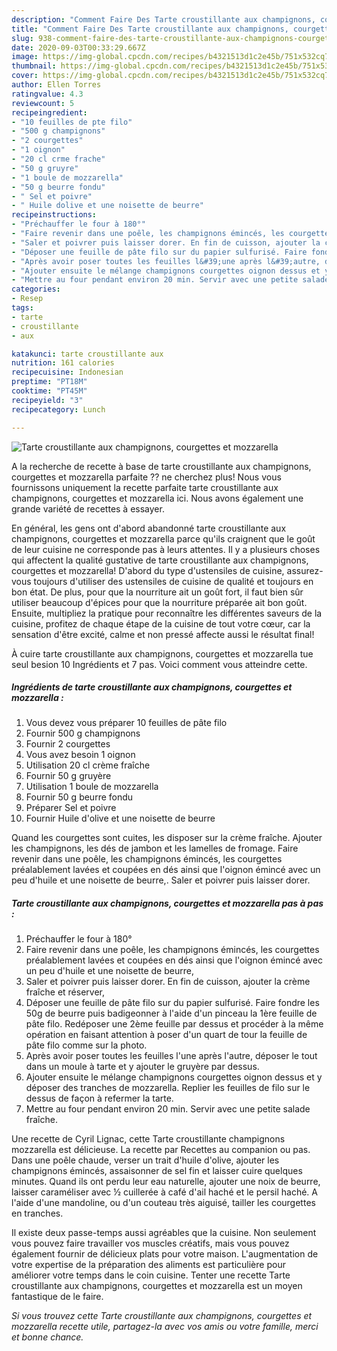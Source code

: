 ```yaml
---
description: "Comment Faire Des Tarte croustillante aux champignons, courgettes et mozzarella"
title: "Comment Faire Des Tarte croustillante aux champignons, courgettes et mozzarella"
slug: 938-comment-faire-des-tarte-croustillante-aux-champignons-courgettes-et-mozzarella
date: 2020-09-03T00:33:29.667Z
image: https://img-global.cpcdn.com/recipes/b4321513d1c2e45b/751x532cq70/tarte-croustillante-aux-champignons-courgettes-et-mozzarella-photo-principale-de-la-recette.jpg
thumbnail: https://img-global.cpcdn.com/recipes/b4321513d1c2e45b/751x532cq70/tarte-croustillante-aux-champignons-courgettes-et-mozzarella-photo-principale-de-la-recette.jpg
cover: https://img-global.cpcdn.com/recipes/b4321513d1c2e45b/751x532cq70/tarte-croustillante-aux-champignons-courgettes-et-mozzarella-photo-principale-de-la-recette.jpg
author: Ellen Torres
ratingvalue: 4.3
reviewcount: 5
recipeingredient:
- "10 feuilles de pte filo"
- "500 g champignons"
- "2 courgettes"
- "1 oignon"
- "20 cl crme frache"
- "50 g gruyre"
- "1 boule de mozzarella"
- "50 g beurre fondu"
- " Sel et poivre"
- " Huile dolive et une noisette de beurre"
recipeinstructions:
- "Préchauffer le four à 180°"
- "Faire revenir dans une poêle, les champignons émincés, les courgettes préalablement lavées et coupées en dés ainsi que l&#39;oignon émincé avec un peu d&#39;huile et une noisette de beurre,"
- "Saler et poivrer puis laisser dorer. En fin de cuisson, ajouter la crème fraîche et réserver,"
- "Déposer une feuille de pâte filo sur du papier sulfurisé. Faire fondre les 50g de beurre puis badigeonner à l&#39;aide d&#39;un pinceau la 1ère feuille de pâte filo. Redéposer une 2ème feuille par dessus et procéder à la même opération en faisant attention à poser d&#39;un quart de tour la feuille de pâte filo comme sur la photo."
- "Après avoir poser toutes les feuilles l&#39;une après l&#39;autre, déposer le tout dans un moule à tarte et y ajouter le gruyère par dessus."
- "Ajouter ensuite le mélange champignons courgettes oignon dessus et y déposer des tranches de mozzarella. Replier les feuilles de filo sur le dessus de façon à refermer la tarte."
- "Mettre au four pendant environ 20 min. Servir avec une petite salade fraîche."
categories:
- Resep
tags:
- tarte
- croustillante
- aux

katakunci: tarte croustillante aux 
nutrition: 161 calories
recipecuisine: Indonesian
preptime: "PT18M"
cooktime: "PT45M"
recipeyield: "3"
recipecategory: Lunch

---
```



![Tarte croustillante aux champignons, courgettes et mozzarella](https://img-global.cpcdn.com/recipes/b4321513d1c2e45b/751x532cq70/tarte-croustillante-aux-champignons-courgettes-et-mozzarella-photo-principale-de-la-recette.jpg)

A la recherche de recette à base de tarte croustillante aux champignons, courgettes et mozzarella parfaite ?? ne cherchez plus! Nous vous fournissons uniquement la recette parfaite tarte croustillante aux champignons, courgettes et mozzarella ici. Nous avons également une grande variété de recettes à essayer.

En général, les gens ont d'abord abandonné tarte croustillante aux champignons, courgettes et mozzarella parce qu'ils craignent que le goût de leur cuisine ne corresponde pas à leurs attentes. Il y a plusieurs choses qui affectent la qualité gustative de tarte croustillante aux champignons, courgettes et mozzarella! D'abord du type d'ustensiles de cuisine, assurez-vous toujours d'utiliser des ustensiles de cuisine de qualité et toujours en bon état. De plus, pour que la nourriture ait un goût fort, il faut bien sûr utiliser beaucoup d'épices pour que la nourriture préparée ait bon goût. Ensuite, multipliez la pratique pour reconnaître les différentes saveurs de la cuisine, profitez de chaque étape de la cuisine de tout votre cœur, car la sensation d'être excité, calme et non pressé affecte aussi le résultat final!

<!--inarticleads1-->

À cuire tarte croustillante aux champignons, courgettes et mozzarella tue seul besion 10 Ingrédients et 7 pas. Voici comment vous atteindre cette.

##### Ingrédients de tarte croustillante aux champignons, courgettes et mozzarella :

1. Vous devez vous préparer 10 feuilles de pâte filo
1. Fournir 500 g champignons
1. Fournir 2 courgettes
1. Vous avez besoin 1 oignon
1. Utilisation 20 cl crème fraîche
1. Fournir 50 g gruyère
1. Utilisation 1 boule de mozzarella
1. Fournir 50 g beurre fondu
1. Préparer  Sel et poivre
1. Fournir  Huile d&#39;olive et une noisette de beurre


Quand les courgettes sont cuites, les disposer sur la crème fraîche. Ajouter les champignons, les dés de jambon et les lamelles de fromage. Faire revenir dans une poêle, les champignons émincés, les courgettes préalablement lavées et coupées en dés ainsi que l&#39;oignon émincé avec un peu d&#39;huile et une noisette de beurre,. Saler et poivrer puis laisser dorer. 

<!--inarticleads2-->

##### Tarte croustillante aux champignons, courgettes et mozzarella pas à pas :

1. Préchauffer le four à 180°
1. Faire revenir dans une poêle, les champignons émincés, les courgettes préalablement lavées et coupées en dés ainsi que l&#39;oignon émincé avec un peu d&#39;huile et une noisette de beurre,
1. Saler et poivrer puis laisser dorer. En fin de cuisson, ajouter la crème fraîche et réserver,
1. Déposer une feuille de pâte filo sur du papier sulfurisé. Faire fondre les 50g de beurre puis badigeonner à l&#39;aide d&#39;un pinceau la 1ère feuille de pâte filo. Redéposer une 2ème feuille par dessus et procéder à la même opération en faisant attention à poser d&#39;un quart de tour la feuille de pâte filo comme sur la photo.
1. Après avoir poser toutes les feuilles l&#39;une après l&#39;autre, déposer le tout dans un moule à tarte et y ajouter le gruyère par dessus.
1. Ajouter ensuite le mélange champignons courgettes oignon dessus et y déposer des tranches de mozzarella. Replier les feuilles de filo sur le dessus de façon à refermer la tarte.
1. Mettre au four pendant environ 20 min. Servir avec une petite salade fraîche.


Une recette de Cyril Lignac, cette Tarte croustillante champignons mozzarella est délicieuse. La recette par Recettes au companion ou pas. Dans une poêle chaude, verser un trait d&#39;huile d&#39;olive, ajouter les champignons émincés, assaisonner de sel fin et laisser cuire quelques minutes. Quand ils ont perdu leur eau naturelle, ajouter une noix de beurre, laisser caraméliser avec ½ cuillerée à café d&#39;ail haché et le persil haché. A l&#39;aide d&#39;une mandoline, ou d&#39;un couteau très aiguisé, tailler les courgettes en tranches. 

<!--inarticleads1-->

<p>
Il existe deux passe-temps aussi agréables que la cuisine. Non seulement vous pouvez faire travailler vos muscles créatifs, mais vous pouvez également fournir de délicieux plats pour votre maison. L'augmentation de votre expertise de la préparation des aliments est particulière pour améliorer votre temps dans le coin cuisine. Tenter une recette Tarte croustillante aux champignons, courgettes et mozzarella est un moyen fantastique de le faire.
</p>

<p>
<i>Si vous trouvez cette Tarte croustillante aux champignons, courgettes et mozzarella recette utile, partagez-la avec vos amis ou votre famille, merci et bonne chance.</i>
</p>
